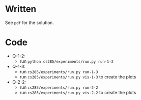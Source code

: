 # Written 

See `pdf` for the solution.

# Code

* Q-1-2: 
  * run `python cs285/experiments/run.py run-1-2`
* Q-1-3:
  * run `cs285/experiments/run.py run-1-3`
  * run `cs285/experiments/run.py vis-1-3` to create the plots
* Q-2-2:
  * run `cs285/experiments/run.py run-2-2`
  * run `cs285/experiments/run.py vis-2-2` to create the plots



